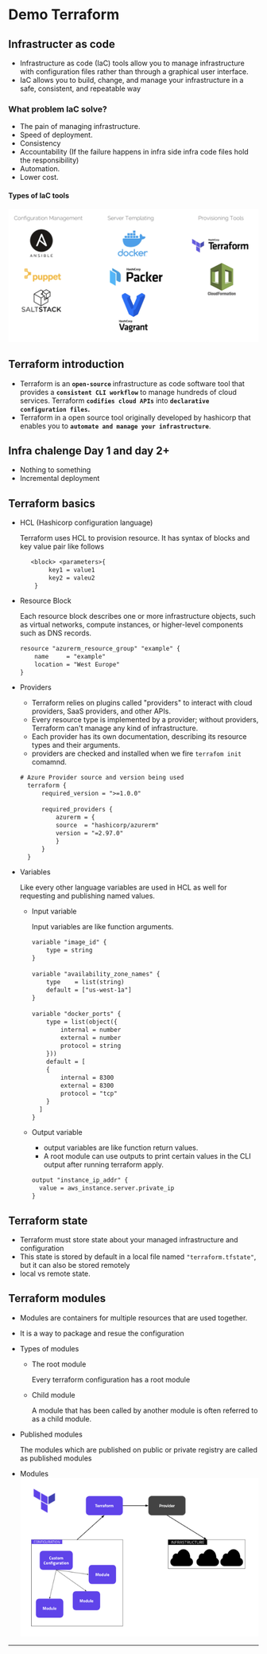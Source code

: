# Demo Terraform

## Infrastructer as code
* Infrastructure as code (IaC) tools allow you to manage infrastructure with configuration files rather than through a graphical user interface. 
* IaC allows you to build, change, and manage your infrastructure in a safe, consistent, and repeatable way

### What problem IaC solve? 
* The pain of managing infrastructure. 
* Speed of deployment.
* Consistency 
* Accountability (If the failure happens in infra side infra code files hold the responsibility)
* Automation.
* Lower cost.

#### Types of IaC tools 
![IaC tools](https://github.com/kaustubhsonar/Demo.Terraform/blob/2dca1f1f2749bcc5cbd32bc5e1f65ef5410d835c/images/Screenshot%202022-03-22%20at%2012.32.20%20PM.png)

## Terraform introduction
* Terraform is an <b>`open-source` </b>infrastructure as code software tool that provides a <b>`consistent CLI workflow`</b> to manage hundreds of cloud services. Terraform <b>`codifies cloud APIs`</b> into <b>`declarative configuration files`.</b>
* Terraform in a open source tool originally developed by hashicorp that enables you to <b>`automate and manage your infrastructure`</b>.



## Infra chalenge Day 1 and day 2+
* Nothing to something 
* Incremental deployment


## Terraform basics 
- HCL (Hashicorp configuration language)
    <p>Terraform uses HCL to provision resource. It has syntax of blocks and key value pair like follows
    </p>
    
    ```
       <block> <parameters>{
            key1 = value1 
            key2 = valeu2
        }
    ```

- Resource Block
    <p>Each resource block describes one or more infrastructure objects, such as virtual networks, compute instances, or higher-level components such as DNS records.
    </p>

    ```
    resource "azurerm_resource_group" "example" {
        name     = "example"
        location = "West Europe"
    }
    ```
- Providers   
  - Terraform relies on plugins called "providers" to interact with cloud providers, SaaS providers, and other APIs.
  - Every resource type is implemented by a provider; without providers, Terraform can't manage any kind of infrastructure.
  - Each provider has its own documentation, describing its resource types and their arguments.
  - providers are checked and installed when we fire `terrafom init` comamnd.
  
  ```
  # Azure Provider source and version being used
    terraform {
        required_version = ">=1.0.0"

        required_providers {
            azurerm = {
            source  = "hashicorp/azurerm"
            version = "=2.97.0"
            }
        }
    }
  ```
- Variables 
  <p> Like every other language variables are used in HCL as well for requesting and publishing named values.</p>
  
  - Input variable
    <p>Input variables are like function arguments.</p>
    
    ```
    variable "image_id" {
        type = string
    }

    variable "availability_zone_names" {
        type    = list(string)
        default = ["us-west-1a"]
    }

    variable "docker_ports" {
        type = list(object({
            internal = number
            external = number
            protocol = string
        }))
        default = [
        {
            internal = 8300
            external = 8300
            protocol = "tcp"
        }
      ]
    }

    ```
  - Output variable
    - output variables are like function return values.
    - A root module can use outputs to print certain values in the CLI output after running terraform apply.

    ```
    output "instance_ip_addr" {
      value = aws_instance.server.private_ip
    }
    ``` 


## Terraform state 
 - Terraform must store state about your managed infrastructure and configuration
 - This state is stored by default in a local file named `"terraform.tfstate"`, but it can also be stored remotely
 - local vs remote state.


## Terraform modules 
 - Modules are containers for multiple resources that are used together. 
 - It is a way to package and resue the configuration 
 - Types of modules 
    - The root module
      <p>Every terraform configuration has a root module</p> 
    - Child module
      <p> A module that has been called by another module is often referred to as a child module. </p>

 - Published modules 
    <p> The modules which are published on public or private registry are called as published modules </p>
 - Modules
    ![Modules](https://github.com/kaustubhsonar/Demo.Terraform/blob/b37254aff7a96be9c9c55e6cccf08c03d0dc8a22/images/modules.PNG)
 
---




